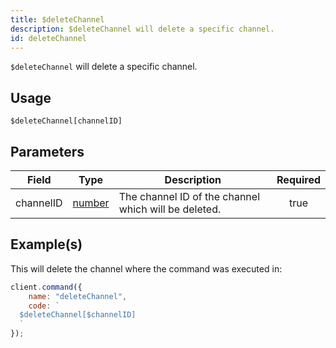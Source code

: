 ```yaml
---
title: $deleteChannel
description: $deleteChannel will delete a specific channel.
id: deleteChannel
---
```


`$deleteChannel` will delete a specific channel.

## Usage

```aoi
$deleteChannel[channelID]
```

## Parameters

| Field     | Type                                                                                              | Description                                          | Required |
| --------- | ------------------------------------------------------------------------------------------------- | ---------------------------------------------------- | :------: |
| channelID | [number](https://developer.mozilla.org/en-US/docs/Web/JavaScript/Reference/Global_Objects/Number) | The channel ID of the channel which will be deleted. |   true   |

## Example(s)

This will delete the channel where the command was executed in:

```javascript
client.command({
    name: "deleteChannel",
    code: `
  $deleteChannel[$channelID]
  `
});
```
